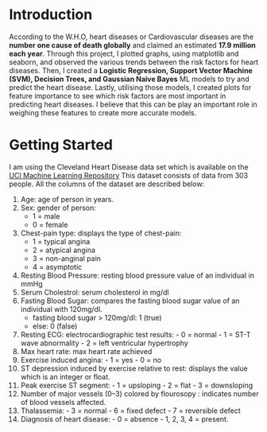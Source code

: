 # Introduction


According to the W.H.O, heart diseases or Cardiovascular diseases are the **number one cause of death globally** and claimed an estimated **17.9 million each year**. Through this project, I plotted graphs, using matplotlib and seaborn, and observed the various trends between the risk factors for heart diseases. Then, I created a **Logistic Regression, Support Vector Machine (SVM), Decision Trees, and Gaussian Naive Bayes** ML models to try and predict the heart disease. Lastly, utilising those models, I created plots for feature importance to see which risk factors are most important in predicting heart diseases. I believe that this can be play an important role in weighing these features to create more accurate models. 


# Getting Started


I am using the Cleveland Heart Disease data set which is available on the [UCI Machine Learning Repository](https://archive.ics.uci.edu/ml/datasets/Heart+Disease)
This dataset consists of data from 303 people. All the columns of the dataset are described below:
1. Age: age of person in years.
2. Sex: gender of person:
      - 1 = male
      - 0 = female
3. Chest-pain type: displays the type of chest-pain:
      - 1 = typical angina
      - 2 = atypical angina
      - 3 = non-anginal pain
      - 4 = asymptotic
4. Resting Blood Pressure: resting blood pressure value of an individual in mmHg
5. Serum Cholestrol: serum cholesterol in mg/dl
6. Fasting Blood Sugar: compares the fasting blood sugar value of an individual with 120mg/dl.
      - fasting blood sugar > 120mg/dl: 1 (true)
      - else: 0 (false)
7. Resting ECG: electrocardiographic test results:
       - 0 = normal
       - 1 = ST-T wave abnormality
       - 2 = left ventricular hypertrophy
8. Max heart rate: max heart rate achieved
9. Exercise induced angina:
        - 1 = yes
        - 0 = no
10. ST depression induced by exercise relative to rest: displays the value which is an integer or float.
11. Peak exercise ST segment:
        - 1 = upsloping
        - 2 = flat
        - 3 = downsloping
12. Number of major vessels (0–3) colored by flourosopy : indicates number of blood vessels affected.
13. Thalassemia:
        - 3 = normal
        - 6 = fixed defect
        - 7 = reversible defect
14. Diagnosis of heart disease:
        - 0 = absence
        - 1, 2, 3, 4 = present.
